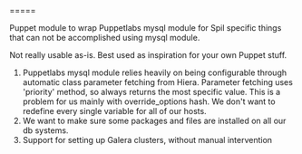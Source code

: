 =====

Puppet module to wrap Puppetlabs mysql module for Spil specific things that can
not be accomplished using mysql module.

Not really usable as-is. Best used as inspiration for your own Puppet stuff.

1) Puppetlabs mysql module relies heavily on being configurable through
   automatic class parameter fetching from Hiera. Parameter fetching uses
   'priority' method, so always returns the most specific value. This is a
   problem for us mainly with override_options hash. We don't want to redefine
   every single variable for all of our hosts.
2) We want to make sure some packages and files are installed on all our db
   systems.
3) Support for setting up Galera clusters, without manual intervention

